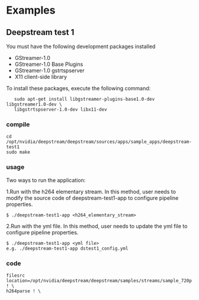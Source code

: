 # Examples

## Deepstream test 1

You must have the following development packages installed

  - GStreamer-1.0
  - GStreamer-1.0 Base Plugins
  - GStreamer-1.0 gstrtspserver
  - X11 client-side library

To install these packages, execute the following command:

```
   sudo apt-get install libgstreamer-plugins-base1.0-dev libgstreamer1.0-dev \
   libgstrtspserver-1.0-dev libx11-dev
```

### compile

```
cd /opt/nvidia/deepstream/deepstream/sources/apps/sample_apps/deepstream-test1
sudo make
```

### usage

  Two ways to run the application:

  1.Run with the h264 elementary stream. In this method, user needs to modify the source
    code of deepstream-test1-app to configure pipeline properties.

    $ ./deepstream-test1-app <h264_elementary_stream>

  2.Run with the yml file. In this method, user needs to update the yml file to configure
    pipeline properties.

    $ ./deepstream-test1-app <yml file>
    e.g. ./deepstream-test1-app dstest1_config.yml

### code

    filesrc location=/opt/nvidia/deepstream/deepstream/samples/streams/sample_720p.h264 ! \
    h264parse ! \
    